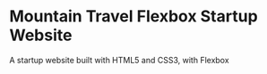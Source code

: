 # Mountain Travel Flexbox Startup Website
A startup website built with HTML5 and CSS3, with Flexbox
